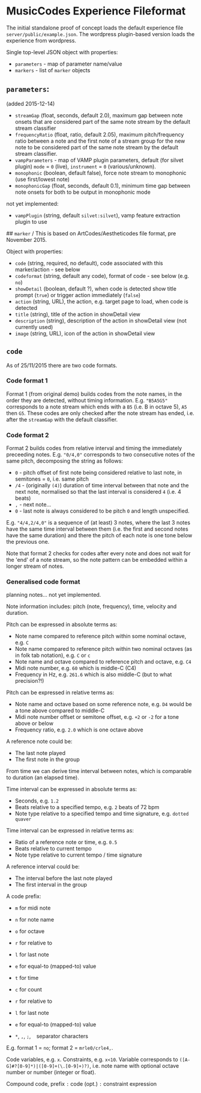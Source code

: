 # MusicCodes Experience Fileformat

The initial standalone proof of concept loads the default experience file `server/public/example.json`. The wordpress plugin-based version loads the experience from wordpress.

Single top-level JSON object with properties:
- `parameters` - map of parameter name/value
- `markers` - list of `marker` objects

## `parameters`:

(added 2015-12-14)

- `streamGap` (float, seconds, default 2.0), maximum gap between note onsets that are considered part of the same note stream by the default stream classifier
- `frequencyRatio` (float, ratio, default 2.05), maximum pitch/frequency ratio between a note and the first note of a stream group for the new note to be considered part of the same note stream by the default stream classifier.
- `vampParameters` - map of VAMP plugin parameters, default (for silvet plugin) `mode` = `0` (live), `instrument` = `0` (various/unknown).
- `monophonic` (boolean, default false), force note stream to monophonic (use first/lowest note)
- `monophonicGap` (float, seconds, default 0.1), minimum time gap between note onsets for both to be output in monophonic mode

not yet implemented:
- `vampPlugin` (string, default `silvet:silvet`), vamp feature extraction plugin to use


## `marker`
/
This is based on ArtCodes/Aestheticodes file format, pre November 2015.

Object with properties:
- `code` (string, required, no default), code associated with this marker/action - see below
- `codeformat` (string, default any code), format of code - see below (e.g. `no`)
- `showDetail` (boolean, default ?), when code is detected show title prompt (`true`) or trigger action immediately (`false`)
- `action` (string, URL), the action, e.g. target page to load, when code is detected
- `title` (string), title of the action in showDetail view
- `description` (string), description of the action in showDetail view (not currently used)
- `image` (string, URL), icon of the action in showDetail view

## `code`

As of 25/11/2015 there are two code formats.

### Code format 1

Format 1 (from original demo) builds codes from the note names, in the order they are detected, without timing information. E.g. `"B5A5G5"` corresponds to a note stream which ends with a `B5` (i.e. B in octave 5), `A5` then `G5`. These codes are only checked after the note stream has ended, i.e. after the `streamGap` with the default classifier.

### Code format 2

Format 2 builds codes from relative interval and timing the immediately preceeding notes. E.g. `"0/4,0"` corresponds to two consecutive notes of the same pitch, decomposing the string as follows:
- `0` - pitch offset of first note being considered relative to last note, in semitones = `0`, i.e. same pitch
- `/4` - (originally `(4)`) duration of time interval between that note and the next note, normalised so that the last interval is considered `4` (i.e. 4 beats)
- `,` - next note...
- `0` - last note is always considered to be pitch `0` and length unspecified.

E.g. `"4/4,2/4,0"` is a sequence of (at least) 3 notes, where the last 3 notes have the same time interval between them (i.e. the first and second notes have the same duration) and there the pitch of each note is one tone below the previous one.

Note that format 2 checks for codes after every note and does not wait for the 'end' of a note stream, so the note pattern can be embedded within a longer stream of notes.
  
### Generalised code format

planning notes... not yet implemented.

Note information includes: pitch (note, frequency), time, velocity and duration.

Pitch can be expressed in absolute terms as:
- Note name compared to reference pitch within some nominal octave, e.g. `C`
- Note name compared to reference pitch within two nominal octaves (as in folk tab notation), e.g. `C` or `c`
- Note name and octave compared to reference pitch and octave, e.g. `C4`
- Midi note number, e.g. `60` which is middle-C (C4)
- Frequency in Hz, e.g. `261.6` which is also middle-C (but to what precision?!)

Pitch can be expressed in relative terms as:
- Note name and octave based on some reference note, e.g. `D4` would be a tone above compared to middle-C
- Midi note number offset or semitone offset, e.g. `+2` or `-2` for a tone above or below
- Frequency ratio, e.g. `2.0` which is one octave above

A reference note could be:
- The last note played
- The first note in the group

From time we can derive time interval between notes, which is comparable to duration (an elapsed time).

Time interval can be expressed in absolute terms as:
- Seconds, e.g. `1.2`
- Beats relative to a specified tempo, e.g. `2` beats of 72 bpm
- Note type relative to a specified tempo and time signature, e.g. `dotted quaver`

Time interval can be expressed in relative terms as:
- Ratio of a reference note or time, e.g. `0.5`
- Beats relative to current tempo
- Note type relative to current tempo / time signature

A reference interval could be:
- The interval before the last note played
- The first interval in the group

A code prefix:
- `m` for midi note
- `n` for note name
- `o` for octave
- `r` for relative to
- `l` for last note
- `e` for equal-to (mapped-to) value

- `t` for time
- `c` for count
- `r` for relative to
- `l` for last note
- `e` for equal-to (mapped-to) value

- `*`, `,`, `;`, ` ` separator characters

E.g. format 1 = `no`; format 2 = `mrle0/crle4,`. 

Code variables, e.g. `x`. Constraints, e.g. `x<10`. Variable corresponds to `([A-G]#?[0-9]*)|([0-9]+(\.[0-9]+)?)`, i.e. note name with optional octave number or number (integer or float).

Compound code, prefix `:` code (opt.) `:` constraint expression
